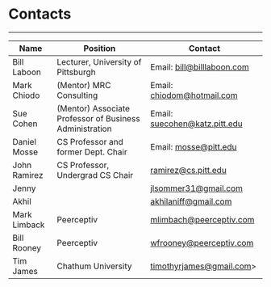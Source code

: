 # Contacts

---

Name | Position | Contact
--- | --- | ---
Bill Laboon | Lecturer, University of Pittsburgh | Email: bill@billlaboon.com
Mark Chiodo | (Mentor)  MRC Consulting | Email: chiodom@hotmail.com
Sue Cohen | (Mentor) Associate Professor of Business Administration | Email: suecohen@katz.pitt.edu
Daniel Mosse | CS Professor and former Dept. Chair  | Email: mosse@pitt.edu
John Ramirez | CS Professor, Undergrad CS Chair | ramirez@cs.pitt.edu
Jenny | | jlsommer31@gmail.com
Akhil | | akhilaniff@gmail.com
Mark Limback | Peerceptiv | mlimbach@peerceptiv.com
Bill Rooney | Peerceptiv | wfrooney@peerceptiv.com
Tim James | Chathum University | timothyrjames@gmail.com>
